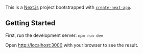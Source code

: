 This is a [Next.js](https://nextjs.org/) project bootstrapped with [`create-next-app`](https://github.com/vercel/next.js/tree/canary/packages/create-next-app).

## Getting Started

First, run the development server:
`npm run dev`

Open [http://localhost:3000](http://localhost:3000) with your browser to see the result.
